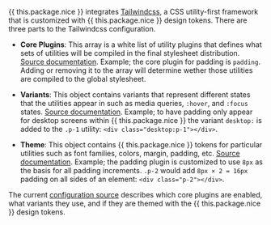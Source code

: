 {{ this.package.nice }} integrates <a href="https://tailwindcss.com" target="_blank" rel="noindex nofollow">Tailwindcss</a>, a CSS utility-first framework that is customized with {{ this.package.nice }} design tokens. There are three parts to the Tailwindcss configuration.

* **Core Plugins**: This array is a white list of utility plugins that defines what sets of utilities will be compiled in the final stylesheet distribution. <a href="https://tailwindcss.com/docs/configuration#core-plugins" target="_blank" rel="noindex nofollow">Source documentation</a>. Example; the core plugin for padding is `padding`. Adding or removing it to the array will determine wether those utilities are compiled to the global stylesheet.

* **Variants**: This object contains variants that represent different states that the utilities appear in such as media queries, `:hover`, and `:focus` states. <a href="https://tailwindcss.com/docs/configuring-variants" target="_blank" rel="noindex nofollow">Source documentation</a>. Example; to have padding only appear for desktop screens within {{ this.package.nice }} the variant `desktop:` is added to the `.p-1` utility: `<div class="desktop:p-1"></div>`.

* **Theme**: This object contains {{ this.package.nice }} tokens for particular utilities such as font families, colors, margin, padding, etc. <a href="https://tailwindcss.com/docs/theme" target="_blank" rel="noindex nofollow">Source documentation</a>. Example; the padding plugin is customized to use `8px` as the basis for all padding increments. `.p-2` would add `8px × 2 = 16px` padding on all sides of an element: `<div class="p-2"></div>`.

The current <a target="_blank" rel="noopener" href="{{ this.package.cdn.source }}/blob/main/config/tailwindcss.js">configuration source</a> describes which core plugins are enabled, what variants they use, and if they are themed with the {{ this.package.nice }} design tokens.
